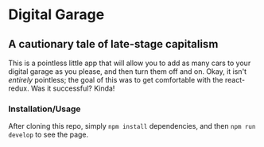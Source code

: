 # Digital Garage

## A cautionary tale of late-stage capitalism

This is a pointless little app that will allow you to add as many cars to your digital garage as you please, and then turn them off and on. Okay, it isn't *entirely* pointless; the goal of this was to get comfortable with the react-redux. Was it successful? Kinda!


### Installation/Usage
After cloning this repo, simply `npm install` dependencies, and then `npm run develop` to see the page.
